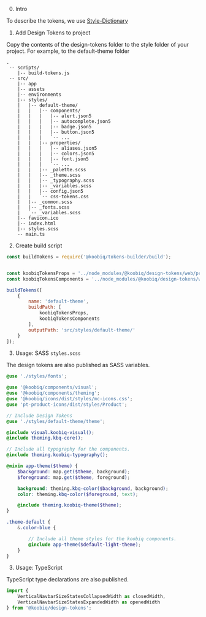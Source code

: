0. Intro

To describe the tokens, we use [Style-Dictionary](https://amzn.github.io/style-dictionary/#/architecture)


1. Add Design Tokens to project

Copy the contents of the design-tokens folder to the style folder of your project.
For example, to the default-theme folder

```
.
 -- scripts/
    |-- build-tokens.js
 -- src/
    |-- app
    |-- assets
    |-- environments
    |-- styles/
    |   |-- default-theme/
    |   |   |-- components/
    |   |   |   |-- alert.json5
    |   |   |   |-- autocomplete.json5
    |   |   |   |-- badge.json5
    |   |   |   |-- button.json5
    |   |   |   `-- ...
    |   |   |-- properties/
    |   |   |   |-- aliases.json5
    |   |   |   |-- colors.json5
    |   |   |   |-- font.json5
    |   |   |   `-- ...
    |   |   |-- _palette.scss
    |   |   |-- _theme.scss
    |   |   |-- _typography.scss
    |   |   |-- _variables.scss
    |   |   |-- config.json5
    |   |   `-- css-tokens.css
    |   |-- _common.scss
    |   |-- _fonts.scss
    |   `-- _variables.scss
    |-- favicon.ico
    |-- index.html
    |-- styles.scss
    -- main.ts
```



2. Create build script

```javascript
const buildTokens = require('@koobiq/tokens-builder/build');


const koobiqTokensProps = '../node_modules/@koobiq/design-tokens/web/properties/**/*.json5';
const koobiqTokensComponents = '../node_modules/@koobiq/design-tokens/web/components/**/*.json5';

buildTokens([
    {
        name: 'default-theme',
        buildPath: [
            koobiqTokensProps,
            koobiqTokensComponents
        ],
        outputPath: 'src/styles/default-theme/'
    }
]);

```

3. Usage: SASS ```styles.scss```

The design tokens are also published as SASS variables.


```scss
@use './styles/fonts';

@use '@koobiq/components/visual';
@use '@koobiq/components/theming';
@use '@koobiq/icons/dist/styles/mc-icons.css';
@use 'pt-product-icons/dist/styles/Product';

// Include Design Tokens
@use './styles/default-theme/theme';

@include visual.koobiq-visual();
@include theming.kbq-core();

// Include all typography for the components.
@include theming.koobiq-typography();

@mixin app-theme($theme) {
    $background: map.get($theme, background);
    $foreground: map.get($theme, foreground);

    background: theming.kbq-color($background, background);
    color: theming.kbq-color($foreground, text);

    @include theming.koobiq-theme($theme);
}

.theme-default {
    &.color-blue {

        // Include all theme styles for the koobiq components.
        @include app-theme($default-light-theme);
    }
}

```

3. Usage: TypeScript

TypeScript type declarations are also published.

```typescript
import {
    VerticalNavbarSizeStatesCollapsedWidth as closedWidth,
    VerticalNavbarSizeStatesExpandedWidth as openedWidth
} from '@koobiq/design-tokens';

```
